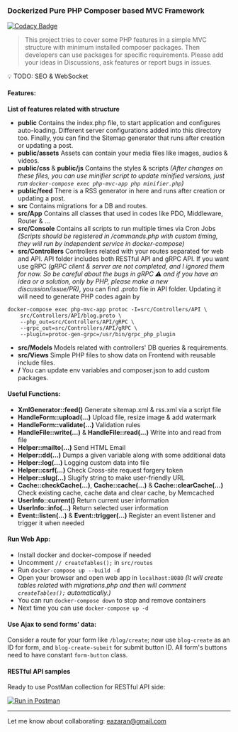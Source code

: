 ### Dockerized Pure PHP Composer based MVC Framework

[![Codacy Badge](https://api.codacy.com/project/badge/Grade/9b13bf034af64123821121d191acfaff)](https://app.codacy.com/manual/eazaran/php-mvc?utm_source=github.com&utm_medium=referral&utm_content=iazaran/php-mvc&utm_campaign=Badge_Grade_Dashboard)

> This project tries to cover some PHP features in a simple MVC structure with minimum installed composer packages. Then developers can use packages for specific requirements. Please add your ideas in Discussions, ask features or report bugs in issues.

💡 TODO: SEO & WebSocket

#### Features:
**List of features related with structure**
- **public**
Contains the index.php file, to start application and configures auto-loading. Different server configurations added into this directory too. Finally, you can find the Sitemap generator that runs after creation or updating a post.
- **public/assets**
Assets can contain your media files like images, audios & videos.
- **public/css** & **public/js**
Contains the styles & scripts _(After changes on these files, you can use minifier script to update minified versions, just run `docker-compose exec php-mvc-app php minifier.php`)_
- **public/feed**
There is a RSS generator in here and runs after creation or updating a post.
- **src**
Contains migrations for a DB and routes.
- **src/App**
Contains all classes that used in codes like PDO, Middleware, Router & ...
- **src/Console**
Contains all scripts to run multiple times via Cron Jobs _(Scripts should be registered in /commands.php with custom timing, they will run by independent service in docker-compose)_
- **src/Controllers**
Controllers related with your routes separated for web and API. API folder includes both RESTful API and gRPC API. If you want use gRPC _(gRPC client & server are not completed, and I ignored them for now. So be careful about the bugs in gRPC ⚠ and if you have an idea or a solution, only by PHP, please make a new discussion/issue/PR)_, you can find .proto file in API folder. Updating it will need to generate PHP codes again by
```
docker-compose exec php-mvc-app protoc -I=src/Controllers/API \
    src/Controllers/API/blog.proto \
    --php_out=src/Controllers/API/gRPC \
    --grpc_out=src/Controllers/API/gRPC \
    --plugin=protoc-gen-grpc=/usr/bin/grpc_php_plugin
```
- **src/Models**
Models related with controllers' DB queries & requirements.
- **src/Views**
Simple PHP files to show data on Frontend with reusable include files.
- **/**
You can update env variables and composer.json to add custom packages.

#### Useful Functions:
- **XmlGenerator::feed()**
Generate sitemap.xml & rss.xml via a script file
- **HandleForm::upload(...)**
Upload file, resize image & add watermark
- **HandleForm::validate(...)**
Validation rules
- **HandleFile::write(...)** & **HandleFile::read(...)**
Write into and read from file
- **Helper::mailto(...)**
Send HTML Email
- **Helper::dd(...)**
Dumps a given variable along with some additional data
- **Helper::log(...)**
Logging custom data into file
- **Helper::csrf(...)**
Check Cross-site request forgery token
- **Helper::slug(...)**
Slugify string to make user-friendly URL
- **Cache::checkCache(...)**, **Cache::cache(...)** & **Cache::clearCache(...)**
Check existing cache, cache data and clear cache, by Memcached
- **UserInfo::current()**
Return current user information
- **UserInfo::info(...)**
Return selected user information
- **Event::listen(...)** & **Event::trigger(...)**
Register an event listener and trigger it when needed

#### Run Web App:
- Install docker and docker-compose if needed
- Uncomment `// createTables();` in `src/routes`
- Run `docker-compose up --build -d`
- Open your browser and open web app in `localhost:8080` _(It will create tables related with migrations.php and then will comment `createTables();` automatically.)_
- You can run `docker-compose down` to stop and remove containers
- Next time you can use `docker-compose up -d`

#### Use Ajax to send forms' data:
Consider a route for your form like `/blog/create`; now use `blog-create` as an ID for form, and `blog-create-submit` for submit button ID. All form's buttons need to have constant `form-button` class.

#### RESTful API samples
Ready to use PostMan collection for RESTful API side:

[![Run in Postman](https://run.pstmn.io/button.svg)](https://documenter.getpostman.com/view/6224358/UV5agGTG)

------------
Let me know about collaborating:
[eazaran@gmail.com](mailto:eazaran@gmail.com "eazaran@gmail.com")
